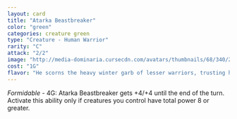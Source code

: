 ```yaml
---
layout: card
title: "Atarka Beastbreaker"
color: "green"
categories: creature green
type: "Creature - Human Warrior"
rarity: "C"
attack: "2/2"
image: "http://media-dominaria.cursecdn.com/avatars/thumbnails/68/340/200/283/635618428731744334.png"
cost: "1G"
flavor: "He scorns the heavy winter garb of lesser warriors, trusting his anger to keep him warm."
---
```


<em>Formidable</em> - <span class="tip mana-icon mana-colorless-04" title="4 Colorless Mana">4</span><span class="tip mana-icon mana-green" title="1 Green Mana">G</span>: Atarka Beastbreaker gets +4/+4 until the end of the turn. Activate this ability only if creatures you control have total power 8 or greater.
